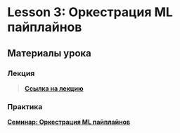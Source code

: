 # Lesson 3: Оркестрация ML пайплайнов

## Материалы урока

### Лекция
> **[Ссылка на лекцию](#)**

### Практика
**[Семинар: Оркестрация ML пайплайнов](./seminar/README.md)**
